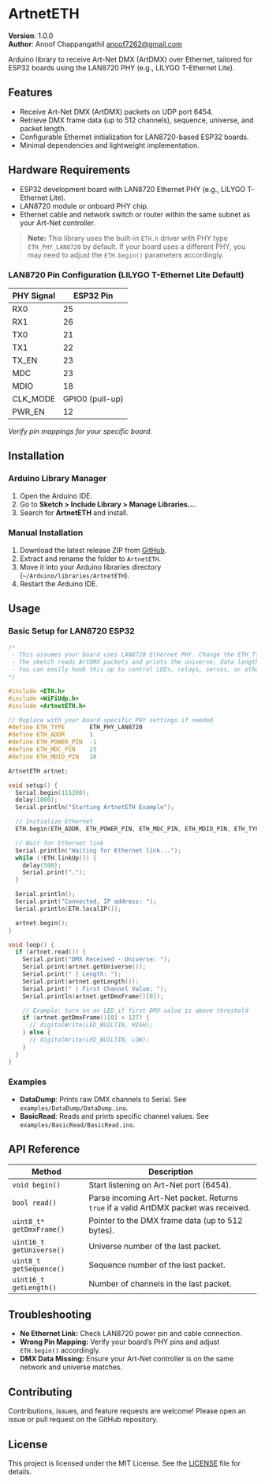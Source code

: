 # ArtnetETH

**Version**: 1.0.0\
**Author**: Anoof Chappangathil [anoof7262@gmail.com](mailto\:anoof7262@gmail.com)

Arduino library to receive Art-Net DMX (ArtDMX) over Ethernet, tailored for ESP32 boards using the LAN8720 PHY (e.g., LILYGO T-Ethernet Lite).

## Features

- Receive Art-Net DMX (ArtDMX) packets on UDP port 6454.
- Retrieve DMX frame data (up to 512 channels), sequence, universe, and packet length.
- Configurable Ethernet initialization for LAN8720-based ESP32 boards.
- Minimal dependencies and lightweight implementation.

## Hardware Requirements

- ESP32 development board with LAN8720 Ethernet PHY (e.g., LILYGO T-Ethernet Lite).
- LAN8720 module or onboard PHY chip.
- Ethernet cable and network switch or router within the same subnet as your Art-Net controller.

> **Note:** This library uses the built-in `ETH.h` driver with PHY type `ETH_PHY_LAN8720` by default. If your board uses a different PHY, you may need to adjust the `ETH.begin()` parameters accordingly.

### LAN8720 Pin Configuration (LILYGO T-Ethernet Lite Default)

| PHY Signal | ESP32 Pin       |
| ---------- | --------------- |
| RX0        | 25              |
| RX1        | 26              |
| TX0        | 21              |
| TX1        | 22              |
| TX\_EN     | 23              |
| MDC        | 23              |
| MDIO       | 18              |
| CLK\_MODE  | GPIO0 (pull-up) |
| PWR\_EN    | 12              |

*Verify pin mappings for your specific board.*

## Installation

### Arduino Library Manager

1. Open the Arduino IDE.
2. Go to **Sketch > Include Library > Manage Libraries…**.
3. Search for **ArtnetETH** and install.

### Manual Installation

1. Download the latest release ZIP from [GitHub](https://github.com/anoofc/ArtnetETH).
2. Extract and rename the folder to `ArtnetETH`.
3. Move it into your Arduino libraries directory (`~/Arduino/libraries/ArtnetETH`).
4. Restart the Arduino IDE.

## Usage

### Basic Setup for LAN8720 ESP32

```cpp
/*
 - This assumes your board uses LAN8720 Ethernet PHY. Change the ETH_TYPE, ETH_ADDR, MDC/MDIO pins based on your hardware.
 - The sketch reads ArtDMX packets and prints the universe, data length, and first DMX channel value.
 - You can easily hook this up to control LEDs, relays, servos, or other DMX-reactive elements.
*/

#include <ETH.h>
#include <WiFiUdp.h>
#include <ArtnetETH.h>

// Replace with your board-specific PHY settings if needed
#define ETH_TYPE       ETH_PHY_LAN8720
#define ETH_ADDR       1
#define ETH_POWER_PIN  -1
#define ETH_MDC_PIN    23
#define ETH_MDIO_PIN   18

ArtnetETH artnet;

void setup() {
  Serial.begin(115200);
  delay(1000);
  Serial.println("Starting ArtnetETH Example");

  // Initialize Ethernet
  ETH.begin(ETH_ADDR, ETH_POWER_PIN, ETH_MDC_PIN, ETH_MDIO_PIN, ETH_TYPE);

  // Wait for Ethernet link
  Serial.println("Waiting for Ethernet link...");
  while (!ETH.linkUp()) {
    delay(500);
    Serial.print(".");
  }

  Serial.println();
  Serial.print("Connected, IP address: ");
  Serial.println(ETH.localIP());

  artnet.begin();
}

void loop() {
  if (artnet.read()) {
    Serial.print("DMX Received - Universe: ");
    Serial.print(artnet.getUniverse());
    Serial.print(" | Length: ");
    Serial.print(artnet.getLength());
    Serial.print(" | First Channel Value: ");
    Serial.println(artnet.getDmxFrame()[0]);

    // Example: turn on an LED if first DMX value is above threshold
    if (artnet.getDmxFrame()[0] > 127) {
      // digitalWrite(LED_BUILTIN, HIGH);
    } else {
      // digitalWrite(LED_BUILTIN, LOW);
    }
  }
}
```

### Examples

- **DataDump**: Prints raw DMX channels to Serial. See `examples/DataDump/DataDump.ino`.
- **BasicRead**: Reads and prints specific channel values. See `examples/BasicRead/BasicRead.ino`.

## API Reference

| Method                   | Description                                                                          |
| ------------------------ | ------------------------------------------------------------------------------------ |
| `void begin()`           | Start listening on Art-Net port (6454).                                              |
| `bool read()`            | Parse incoming Art-Net packet. Returns `true` if a valid ArtDMX packet was received. |
| `uint8_t* getDmxFrame()` | Pointer to the DMX frame data (up to 512 bytes).                                     |
| `uint16_t getUniverse()` | Universe number of the last packet.                                                  |
| `uint8_t getSequence()`  | Sequence number of the last packet.                                                  |
| `uint16_t getLength()`   | Number of channels in the last packet.                                               |

## Troubleshooting

- **No Ethernet Link:** Check LAN8720 power pin and cable connection.
- **Wrong Pin Mapping:** Verify your board’s PHY pins and adjust `ETH.begin()` accordingly.
- **DMX Data Missing:** Ensure your Art-Net controller is on the same network and universe matches.

## Contributing

Contributions, issues, and feature requests are welcome! Please open an issue or pull request on the GitHub repository.

## License

This project is licensed under the MIT License. See the [LICENSE](LICENSE) file for details.

